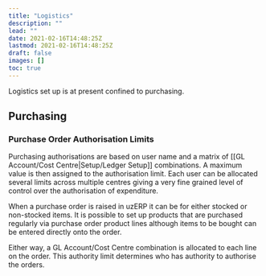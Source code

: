 ```yaml
---
title: "Logistics"
description: ""
lead: ""
date: 2021-02-16T14:48:25Z
lastmod: 2021-02-16T14:48:25Z
draft: false
images: []
toc: true
---
```



Logistics set up is at present confined to purchasing.

## Purchasing

### Purchase Order Authorisation Limits

Purchasing authorisations are based on user name and a matrix of [[GL Account/Cost Centre|Setup/Ledger Setup]] combinations. A maximum value is then assigned to the authorisation limit. Each user can be allocated several limits across multiple centres giving a very fine grained level of control over the authorisation of expenditure.

When a purchase order is raised in uzERP it can be for either stocked or non-stocked items. It is possible to set up products that are purchased regularly via purchase order product lines although items to be bought can be entered directly onto the order.

Either way, a GL Account/Cost Centre combination is allocated to each line on the order. This authority limit determines who has authority to authorise the orders.
